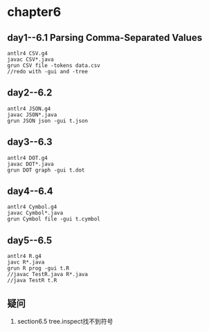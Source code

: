 # chapter6
## day1--6.1 Parsing Comma-Separated Values
```
antlr4 CSV.g4
javac CSV*.java
grun CSV file -tokens data.csv
//redo with -gui and -tree

```

## day2--6.2
```
antlr4 JSON.g4
javac JSON*.java
grun JSON json -gui t.json

```

## day3--6.3
```
antlr4 DOT.g4
javac DOT*.java
grun DOT graph -gui t.dot

```

## day4--6.4
```
antlr4 Cymbol.g4
javac Cymbol*.java
grun Cymbol file -gui t.cymbol

```

## day5--6.5
```
antlr4 R.g4
javc R*.java
grun R prog -gui t.R
//javac TestR.java R*.java
//java TestR t.R

```

## 疑问
1. section6.5 tree.inspect找不到符号
